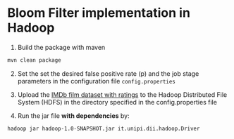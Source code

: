 # Bloom Filter implementation in Hadoop

1. Build the package with maven

```bash
mvn clean package
```

2. Set the set the desired false positive rate (p) and the job stage parameters in the configuration file `config.properties`

3. Upload the [IMDb film dataset with ratings](../../dataset/film-ratings.txt) to the Hadoop Distributed File System (HDFS) in the directory specified in the config.properties file

4. Run the jar file **with dependencies** by:

```bash
hadoop jar hadoop-1.0-SNAPSHOT.jar it.unipi.dii.hadoop.Driver
```
